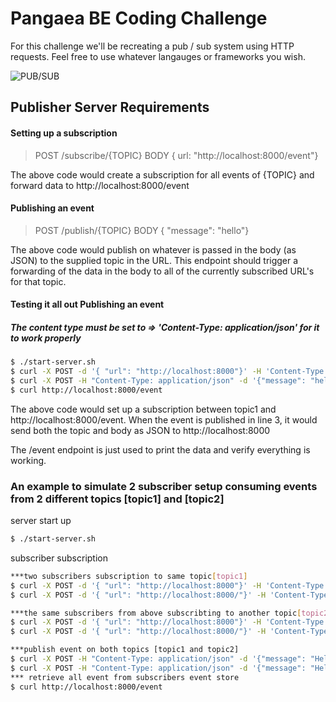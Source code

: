 # Pangaea BE Coding Challenge
For this challenge we'll be recreating a pub / sub system using HTTP requests. Feel free to use whatever langauges or frameworks you wish.

![PUB/SUB](https://pangaea-interviews.now.sh/_next/static/images/pubsub-diagram-15a833df7c2a0fd11cade0630fe8e8ba.png)

## Publisher Server Requirements
#### Setting up a subscription
> POST /subscribe/{TOPIC}
BODY { url: "http://localhost:8000/event"}

The above code would create a subscription for all events of {TOPIC} and forward data to http://localhost:8000/event

#### Publishing an event
> POST /publish/{TOPIC}
BODY { "message": "hello"}

The above code would publish on whatever is passed in the body (as JSON) to the supplied topic in the URL. This endpoint should trigger a forwarding of the data in the body to all of the currently subscribed URL's for that topic.

#### Testing it all out Publishing an event 
##### The content type must be set to => 'Content-Type: application/json' for it to work properly 
```sh
$ ./start-server.sh
$ curl -X POST -d '{ "url": "http://localhost:8000"}' -H 'Content-Type: application/json' http://localhost:8000/subscribe/topic1
$ curl -X POST -H "Content-Type: application/json" -d '{"message": "hello"}' -H 'Content-Type: application/json' http://localhost:8000/publish/topic1
$ curl http://localhost:8000/event
```

The above code would set up a subscription between topic1 and http://localhost:8000/event. When the event is published in line 3, it would send both the topic and body as JSON to http://localhost:8000

The /event endpoint is just used to print the data and verify everything is working.


### An example to simulate 2 subscriber setup consuming events from 2 different topics [topic1] and [topic2]
server start up
```sh
$ ./start-server.sh
```
subscriber subscription
```sh
***two subscribers subscription to same topic[topic1]
$ curl -X POST -d '{ "url": "http://localhost:8000"}' -H 'Content-Type: application/json' http://localhost:8000/subscribe/topic1
$ curl -X POST -d '{ "url": "http://localhost:8000/"}' -H 'Content-Type: application/json' http://localhost:8000/subscribe/topic1

***the same subscribers from above subscribting to another topic[topic2]
$ curl -X POST -d '{ "url": "http://localhost:8000"}' -H 'Content-Type: application/json' http://localhost:8000/subscribe/topic2
$ curl -X POST -d '{ "url": "http://localhost:8000/"}' -H 'Content-Type: application/json' http://localhost:8000/subscribe/topic2
```
```sh
***publish event on both topics [topic1 and topic2]
$ curl -X POST -H "Content-Type: application/json" -d '{"message": "Hello from topic1"}' -H 'Content-Type: application/json' http://localhost:8000/publish/topic1
$ curl -X POST -H "Content-Type: application/json" -d '{"message": "Hello from topic2"}' -H 'Content-Type: application/json' http://localhost:8000/publish/topic2
*** retrieve all event from subscribers event store
$ curl http://localhost:8000/event
